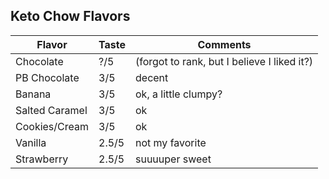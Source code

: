 
## Keto Chow Flavors 

| Flavor         | Taste | Comments |
|----------------|-------|----------|
| Chocolate      | ?/5   | (forgot to rank, but I believe I liked it?) |
| PB Chocolate   | 3/5   | decent |
| Banana         | 3/5   | ok, a little clumpy? |
| Salted Caramel | 3/5   | ok |
| Cookies/Cream  | 3/5   | ok |
| Vanilla        | 2.5/5 | not my favorite|
| Strawberry     | 2.5/5 | suuuuper sweet |

